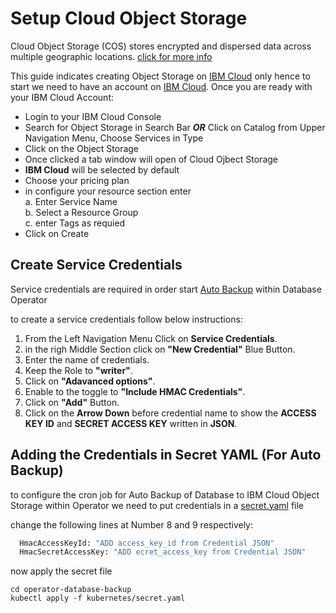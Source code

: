# Setup Cloud Object Storage

Cloud Object Storage (COS) stores encrypted and dispersed data across multiple geographic locations. [click for more info](https://cloud.ibm.com/docs/cloud-object-storage?topic=cloud-object-storage-getting-started-cloud-object-storage)

This guide indicates creating Object Storage on  [IBM Cloud](https://cloud.ibm.com/) only hence to start we need to have an account on [IBM Cloud](https://cloud.ibm.com/).
Once you are ready with your IBM Cloud Account:


- Login to your IBM Cloud Console
- Search for Object Storage in Search Bar **_OR_** Click on Catalog from Upper Navigation Menu, Choose Services in Type
- Click on the Object Storage 
- Once clicked a tab window will open of Cloud Ojbect Storage
- **IBM Cloud** will be selected by default
- Choose your pricing plan
- in configure your resource section enter <br/>
  a. Enter Service Name <br/>
  b. Select a Resource Group <br/>
  c. enter Tags as requied <br/>
- Click on Create

## Create Service Credentials

Service credentials are required in order start [Auto Backup](https://github.com/IBM/operator-sample-go/blob/main/documentation/demo.md#auto-backup) within Database Operator

to create a service credentials follow below instructions:
1. From the Left Navigation Menu Click on **Service Credentials**.
2. in the righ Middle Section click on **"New Credential"** Blue Button.
3. Enter the name of credentials.
4. Keep the Role to **"writer"**.
5. Click on **"Adavanced options"**.
6. Enable to the toggle to **"Include HMAC Credentials"**.
7. Click on **"Add"** Button.
8. Click on the **Arrow Down** before credential name to show the **ACCESS KEY ID** and  **SECRET ACCESS KEY** written in **JSON**.


## Adding the Credentials in Secret YAML (For Auto Backup)

to configure the cron job for Auto Backup of Database to IBM Cloud Object Storage within Operator we need to put credentials in a [secret.yaml](https://github.com/IBM/operator-sample-go/blob/main/operator-database-backup/kubernetes/secret.yaml) file

change the following lines at Number 8 and 9 respectively:

```sh
  HmacAccessKeyId: "ADD access_key_id from Credential JSON"
  HmacSecretAccessKey: "ADD ecret_access_key from Credential JSON"
```


now apply the secret file 

```ssh
cd operator-database-backup
kubectl apply -f kubernetes/secret.yaml
```

